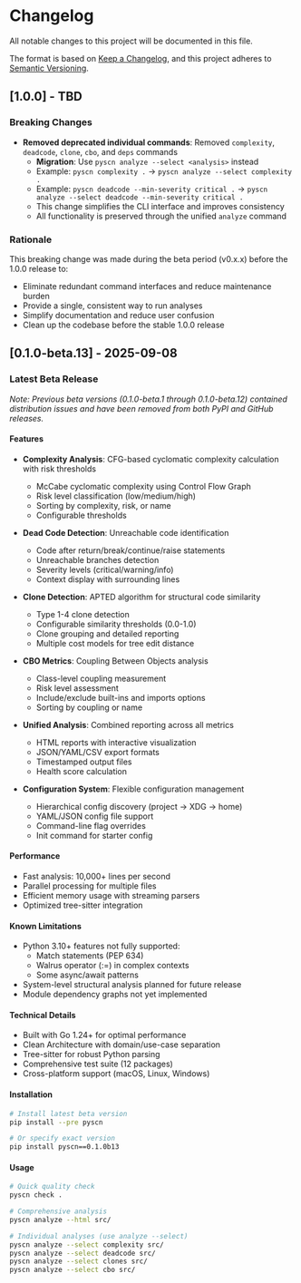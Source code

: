 # Changelog

All notable changes to this project will be documented in this file.

The format is based on [Keep a Changelog](https://keepachangelog.com/en/1.0.0/),
and this project adheres to [Semantic Versioning](https://semver.org/spec/v2.0.0.html).

## [1.0.0] - TBD

### Breaking Changes
- **Removed deprecated individual commands**: Removed `complexity`, `deadcode`, `clone`, `cbo`, and `deps` commands
  - **Migration**: Use `pyscn analyze --select <analysis>` instead
  - Example: `pyscn complexity .` → `pyscn analyze --select complexity .`
  - Example: `pyscn deadcode --min-severity critical .` → `pyscn analyze --select deadcode --min-severity critical .`
  - This change simplifies the CLI interface and improves consistency
  - All functionality is preserved through the unified `analyze` command

### Rationale
This breaking change was made during the beta period (v0.x.x) before the 1.0.0 release to:
- Eliminate redundant command interfaces and reduce maintenance burden
- Provide a single, consistent way to run analyses
- Simplify documentation and reduce user confusion
- Clean up the codebase before the stable 1.0.0 release

## [0.1.0-beta.13] - 2025-09-08

### Latest Beta Release

*Note: Previous beta versions (0.1.0-beta.1 through 0.1.0-beta.12) contained distribution issues and have been removed from both PyPI and GitHub releases.*

#### Features
- **Complexity Analysis**: CFG-based cyclomatic complexity calculation with risk thresholds
  - McCabe cyclomatic complexity using Control Flow Graph
  - Risk level classification (low/medium/high)
  - Sorting by complexity, risk, or name
  - Configurable thresholds

- **Dead Code Detection**: Unreachable code identification
  - Code after return/break/continue/raise statements
  - Unreachable branches detection
  - Severity levels (critical/warning/info)
  - Context display with surrounding lines

- **Clone Detection**: APTED algorithm for structural code similarity
  - Type 1-4 clone detection
  - Configurable similarity thresholds (0.0-1.0)
  - Clone grouping and detailed reporting
  - Multiple cost models for tree edit distance

- **CBO Metrics**: Coupling Between Objects analysis
  - Class-level coupling measurement
  - Risk level assessment
  - Include/exclude built-ins and imports options
  - Sorting by coupling or name

- **Unified Analysis**: Combined reporting across all metrics
  - HTML reports with interactive visualization
  - JSON/YAML/CSV export formats
  - Timestamped output files
  - Health score calculation

- **Configuration System**: Flexible configuration management
  - Hierarchical config discovery (project → XDG → home)
  - YAML/JSON config file support
  - Command-line flag overrides
  - Init command for starter config

#### Performance
- Fast analysis: 10,000+ lines per second
- Parallel processing for multiple files
- Efficient memory usage with streaming parsers
- Optimized tree-sitter integration

#### Known Limitations
- Python 3.10+ features not fully supported:
  - Match statements (PEP 634)
  - Walrus operator (:=) in complex contexts
  - Some async/await patterns
- System-level structural analysis planned for future release
- Module dependency graphs not yet implemented

#### Technical Details
- Built with Go 1.24+ for optimal performance
- Clean Architecture with domain/use-case separation
- Tree-sitter for robust Python parsing
- Comprehensive test suite (12 packages)
- Cross-platform support (macOS, Linux, Windows)

#### Installation
```bash
# Install latest beta version
pip install --pre pyscn

# Or specify exact version
pip install pyscn==0.1.0b13
```

#### Usage
```bash
# Quick quality check
pyscn check .

# Comprehensive analysis
pyscn analyze --html src/

# Individual analyses (use analyze --select)
pyscn analyze --select complexity src/
pyscn analyze --select deadcode src/
pyscn analyze --select clones src/
pyscn analyze --select cbo src/
```